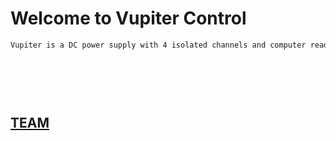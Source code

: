 # Welcome to Vupiter Control
```markdown
Vupiter is a DC power supply with 4 isolated channels and computer readout for logging/control. Easy to customize power supply opens the door to a wide range of experimentation.
 
 
 
 
 
 ```
## [TEAM](https://ams0187.github.io/Vupiter/members) 

